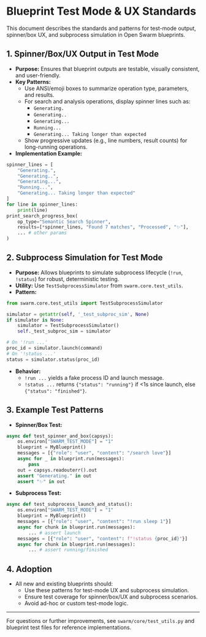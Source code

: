 # Blueprint Test Mode & UX Standards

This document describes the standards and patterns for test-mode output, spinner/box UX, and subprocess simulation in Open Swarm blueprints.

## 1. Spinner/Box/UX Output in Test Mode

- **Purpose:** Ensures that blueprint outputs are testable, visually consistent, and user-friendly.
- **Key Patterns:**
  - Use ANSI/emoji boxes to summarize operation type, parameters, and results.
  - For search and analysis operations, display spinner lines such as:
    - `Generating.`
    - `Generating..`
    - `Generating...`
    - `Running...`
    - `Generating... Taking longer than expected`
  - Show progressive updates (e.g., line numbers, result counts) for long-running operations.
- **Implementation Example:**

```python
spinner_lines = [
    "Generating.",
    "Generating..",
    "Generating...",
    "Running...",
    "Generating... Taking longer than expected"
]
for line in spinner_lines:
    print(line)
print_search_progress_box(
    op_type="Semantic Search Spinner",
    results=[*spinner_lines, "Found 7 matches", "Processed", "✨"],
    ... # other params
)
```

## 2. Subprocess Simulation for Test Mode

- **Purpose:** Allows blueprints to simulate subprocess lifecycle (`!run`, `!status`) for robust, deterministic testing.
- **Utility:** Use `TestSubprocessSimulator` from `swarm.core.test_utils`.
- **Pattern:**

```python
from swarm.core.test_utils import TestSubprocessSimulator

simulator = getattr(self, '_test_subproc_sim', None)
if simulator is None:
    simulator = TestSubprocessSimulator()
    self._test_subproc_sim = simulator

# On '!run ...'
proc_id = simulator.launch(command)
# On '!status ...'
status = simulator.status(proc_id)
```

- **Behavior:**
  - `!run ...` yields a fake process ID and launch message.
  - `!status ...` returns `{"status": "running"}` if <1s since launch, else `{"status": "finished"}`.

## 3. Example Test Patterns

- **Spinner/Box Test:**
```python
async def test_spinner_and_box(capsys):
    os.environ["SWARM_TEST_MODE"] = "1"
    blueprint = MyBlueprint()
    messages = [{"role": "user", "content": "/search love"}]
    async for _ in blueprint.run(messages):
        pass
    out = capsys.readouterr().out
    assert "Generating." in out
    assert "✨" in out
```

- **Subprocess Test:**
```python
async def test_subprocess_launch_and_status():
    os.environ["SWARM_TEST_MODE"] = "1"
    blueprint = MyBlueprint()
    messages = [{"role": "user", "content": "!run sleep 1"}]
    async for chunk in blueprint.run(messages):
        ... # assert launch
    messages = [{"role": "user", "content": f"!status {proc_id}"}]
    async for chunk in blueprint.run(messages):
        ... # assert running/finished
```

## 4. Adoption

- All new and existing blueprints should:
  - Use these patterns for test-mode UX and subprocess simulation.
  - Ensure test coverage for spinner/box/UX and subprocess scenarios.
  - Avoid ad-hoc or custom test-mode logic.

---

For questions or further improvements, see `swarm/core/test_utils.py` and blueprint test files for reference implementations.
